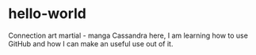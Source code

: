 # hello-world
Connection art martial - manga
Cassandra here, I am learning how to use GitHub and how I can make an useful use out of it.
